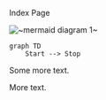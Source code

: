Index Page

![~mermaid diagram 1~](../output/docs_index-md-1.png)

```mermaid
graph TD
	Start --> Stop
```

Some more text.

More text.